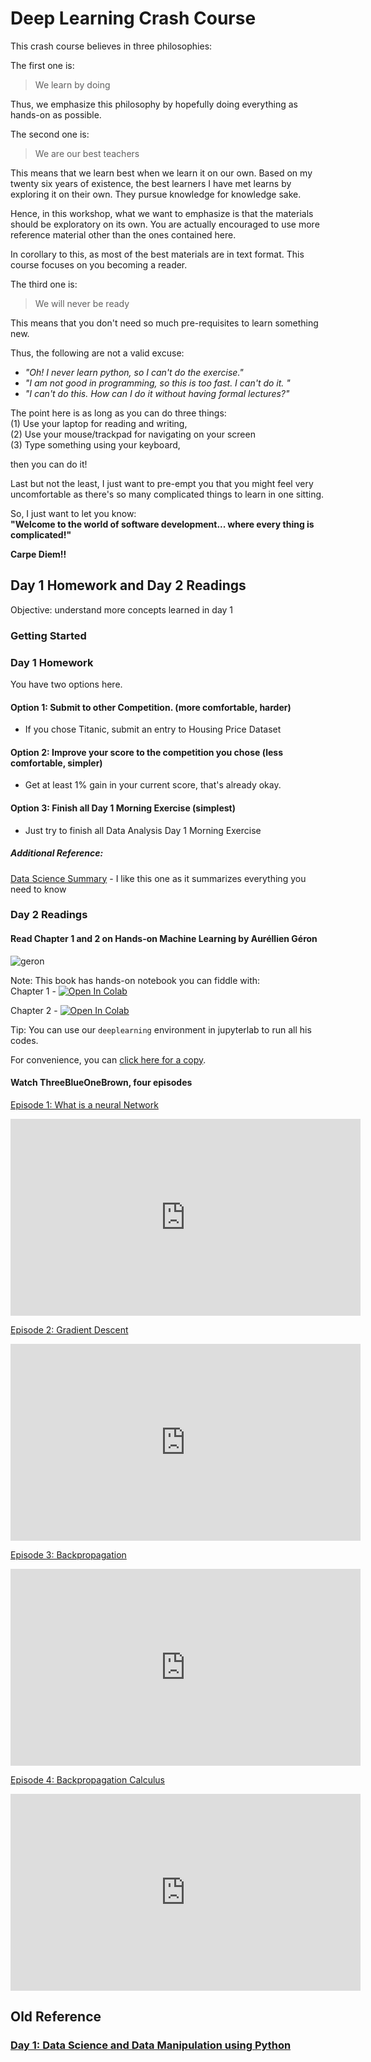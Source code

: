 # Deep Learning  Crash Course

This crash course believes in three philosophies:

The first one is:
> We learn by doing

Thus, we emphasize this philosophy by hopefully doing everything as hands-on as possible.

The second one is: 
> We are our best teachers

This means that we learn best when we learn it on our own. Based on my twenty six years of existence, the best learners I have met learns by exploring it on their own. They pursue knowledge for knowledge sake. 

Hence, in this workshop, what we want to emphasize is that the materials should be exploratory on its own. You are actually encouraged to use more reference material other than the ones contained here. 

In corollary to this, as most of the best materials are in text format. This course focuses on you becoming a reader. 

The third one is:
> We will never be ready

This means that you don't need so much pre-requisites to learn something new. 

Thus, the following are not a valid excuse:  
- *"Oh! I never learn python, so I can't do the exercise."*
- *"I am not good in programming, so this is too fast. I can't do it. "*
- *"I can't do this. How can I do it without having formal lectures?"*

The point here is as long as you can do three things:      
(1) Use your laptop for reading and writing,    
(2) Use your mouse/trackpad for navigating on your screen   
(3) Type something using your keyboard,    

then you can do it!

Last but not the least, I just want to pre-empt you that you might feel very uncomfortable as there's so many complicated things to learn in one sitting. 

So, I just want to let you know:   
**"Welcome to the world of software development... where every thing is complicated!"**

**Carpe Diem!!**

## Day 1 Homework and Day 2 Readings

Objective:  understand more concepts learned in day 1
### Getting Started

### Day 1 Homework
You have two options here.
#### Option 1: Submit to other Competition. (more comfortable, harder)
- If you chose Titanic, submit an entry to Housing Price Dataset

#### Option 2: Improve your score to the competition you chose (less comfortable, simpler)
- Get at least 1% gain in your current score, that's already okay.

#### Option 3: Finish all Day 1 Morning Exercise (simplest)
-  Just try to finish all Data Analysis Day 1 Morning Exercise

##### Additional Reference:
[Data Science Summary](https://github.com/ShuaiW/data-science-question-answer#statistics-and-ml-in-general) - I like this one as it summarizes everything you need to know

### Day 2 Readings
#### Read Chapter 1 and 2 on Hands-on Machine Learning by Auréllien Géron
![geron](https://images-na.ssl-images-amazon.com/images/I/511IU--e4%2BL._SX258_BO1,204,203,200_.jpg)

Note: This book has hands-on notebook you can fiddle with:   
Chapter 1 - [![Open In Colab](https://colab.research.google.com/assets/colab-badge.svg)](https://colab.research.google.com/github/ageron/handson-ml/blob/master/01_the_machine_learning_landscape.ipynb)

Chapter 2 - [![Open In Colab](https://colab.research.google.com/assets/colab-badge.svg)](https://colab.research.google.com/github/ageron/handson-ml/blob/master/02_end_to_end_machine_learning_project.ipynb)

Tip: You can use our `deeplearning` environment in jupyterlab to run all his codes.

For convenience, you can [click here for a copy](https://drive.google.com/drive/folders/15angXfk0k3Q0k_ae4VBddBRkl5cExPTS?usp=sharing).

#### Watch ThreeBlueOneBrown, four episodes

[Episode 1: What is a neural Network](https://youtu.be/aircAruvnKk)

<iframe width="560" height="315" src="https://www.youtube-nocookie.com/embed/aircAruvnKk" frameborder="0" allow="accelerometer; autoplay; encrypted-media; gyroscope; picture-in-picture" allowfullscreen></iframe>

[Episode 2: Gradient Descent](https://www.youtube.com/watch?v=IHZwWFHWa-w&list=PLLMP7TazTxHrgVk7w1EKpLBIDoC50QrPS&index=2)
<iframe width="560" height="315" src="https://www.youtube.com/embed/IHZwWFHWa-w" frameborder="0" allow="accelerometer; autoplay; encrypted-media; gyroscope; picture-in-picture" allowfullscreen></iframe>

[Episode 3: Backpropagation](https://youtu.be/Ilg3gGewQ5U)
<iframe width="560" height="315" src="https://www.youtube.com/embed/Ilg3gGewQ5U" frameborder="0" allow="accelerometer; autoplay; encrypted-media; gyroscope; picture-in-picture" allowfullscreen></iframe>

[Episode 4: Backpropagation Calculus](https://youtu.be/tIeHLnjs5U8)
<iframe width="560" height="315" src="https://www.youtube.com/embed/tIeHLnjs5U8" frameborder="0" allow="accelerometer; autoplay; encrypted-media; gyroscope; picture-in-picture" allowfullscreen></iframe>


## Old Reference
### [Day 1: Data Science and Data Manipulation using Python](day-1/README.md)